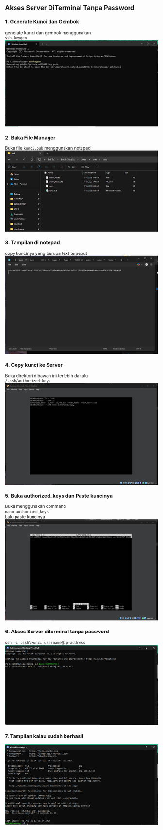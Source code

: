 ## Akses Server DiTerminal Tanpa Password

### 1. Generate Kunci dan Gembok

generate kunci dan gembok menggunakan  
`ssh-keygen`
![sshkeygen](scr/Foto-2-0.png)

### 2. Buka File Manager

Buka file `kunci.pub` menggunakan notepad
![kunci.pub di file manager](scr/Foto-2-1.png)

### 3. Tampilan di notepad

copy kuncinya yang berupa text tersebut
![tampilan di notepad](scr/Foto-2-2.png)

### 4. Copy kunci ke Server
Buka direktori dibawah ini terlebih dahulu  
`/.ssh/authorized_keys`  
![copy ke server](scr/Foto-2-3.png)

### 5. Buka authorized_keys dan Paste kuncinya  

Buka menggunakan command  
`nano authorized_keys`  
Lalu paste kuncinya
![nano](scr/Foto-2-4.png)

### 6. Akses Server diterminal tanpa password  
`ssh -i .ssh\kunci username@ip-address`  
![powershell](scr/Foto-2-5.png)

### 7. Tampilan kalau sudah berhasil

![ ](scr/Foto-2-6.png)
